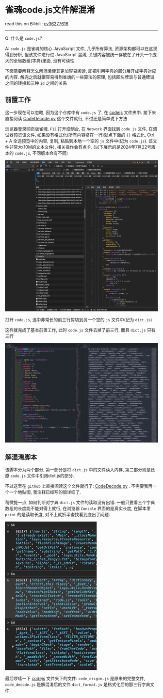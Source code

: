 # 雀魂code.js文件解混淆

read this on Bilibili: [cv36277616](https://www.bilibili.com/read/cv36277616)

---

Q: 什么是 `code.js`?

A: `code.js` 是雀魂的核心 JavaScript 文件, 几乎所有算法, 资源架构都可以在这里得到分析, 
但该文件进行过 JavaScript 混淆, 关键内容被统一存放在了开头一个庞大的全局数组(字典)里面, 没有可读性.

下面简要解释怎么解混淆使其更加容易阅读, 即把引用字典的部分展开成字典对应的内容.
解完之后就很容易得到雀魂的一些算法的原理, 包括匿名牌谱与普通牌谱之间的转换和三种 `id` 之间的关系

## 前置工作

这一步现在可以忽略, 因为这个仓库中有 `code.js` 了, 在 [codejs](../../codejs) 文件夹中.
接下来直接阅读 [CodeDecode.py](../../CodeDecode.py) 这个文件就行, 不过还是简单说下方法 

浏览器登录网页版雀魂, `F12` 打开控制台, 在 `Network` 界面找到 `code.js` 文件, 
在调试器预览该文件, 如果没有格式化(所有内容挤在一行)就点下面的 `{}` 格式化, Ctrl + A 全选预览中的内容, 
复制, 粘贴到本地一个空的 `js` 文件中(记为 `code.js`). 该文件非常大(10M的文本文件), 相关操作会有点卡. 
(以下展示的是2024年7月22号版本的 `code.js`, 不同版本会有不同)

![image1.png](./pic/image1.png)

打开 `code.js`, 选中非常长的前三行剪切到另一个空的 `js` 文件中(记为 `dict.js`)

这样就完成了基本前置工作, 此时 `code.js` 文件去掉了前三行, 而且 `dict.js` 只有三行

![image2.png](./pic/image2.png)

## 解混淆脚本

该脚本分为两个部分, 第一部分是将 `dict.js` 中的文件读入内存, 第二部分则是还原 `code.js` 文件中引用dict.js的部分.

不过这里在 `github` 上直接阅读这个文件就行了: [CodeDecode.py](../../CodeDecode.py) . 不需要我再一个一个地贴图, 我注释已经写的很详细了.

稍微提一点, 如何判断对字典 `dict.js` 文件的读取没有出错: 一般只要看三个字典数组的长度能不能对得上就行, 
在浏览器 `Console` 界面的是真实长度, 在脚本里 `print` 的是读取长度, 对不上就折半查找看到底出了问题.

![image3.png](./pic/image3.png)

最后啰嗦一下 [codejs](../../codejs) 文件夹下的文件: `code_origin.js` 是原来的完整文件, `code_decode.js` 是解混淆后的文件
`dict_format.js` 是格式化后的那三行字典文件
